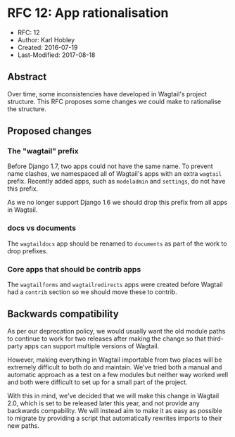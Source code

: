 # RFC 12: App rationalisation

* RFC: 12
* Author: Karl Hobley
* Created: 2016-07-19
* Last-Modified: 2017-08-18

## Abstract

Over time, some inconsistencies have developed in Wagtail's project structure.
This RFC proposes some changes we could make to rationalise the structure.

## Proposed changes

### The "wagtail" prefix

Before Django 1.7, two apps could not have the same name. To prevent name
clashes, we namespaced all of Wagtail's apps with an extra ``wagtail`` prefix.
Recently added apps, such as ``modeladmin`` and ``settings``, do not have this
prefix.

As we no longer support Django 1.6 we should drop this prefix from all apps in
Wagtail.

### docs vs documents

The ``wagtaildocs`` app should be renamed to ``documents`` as part of the work
to drop prefixes.

### Core apps that should be contrib apps

The ``wagtailforms`` and ``wagtailredirects`` apps were created before Wagtail
had a ``contrib`` section so we should move these to contrib.

## Backwards compatibility

As per our deprecation policy, we would usually want the old module paths to
continue to work for two releases after making the change so that third-party
apps can support multiple versions of Wagtail.

However, making everything in Wagtail importable from two places will be
extremely difficult to both do and maintain. We've tried both a manual and
automatic approach as a test on a few modules but neither way worked well and
both were difficult to set up for a small part of the project.

With this in mind, we've decided that we will make this change in Wagtail 2.0,
which is set to be released later this year, and not provide any backwards
compability. We will instead aim to make it as easy as possible to migrate by
providing a script that automatically rewrites imports to their new paths.
